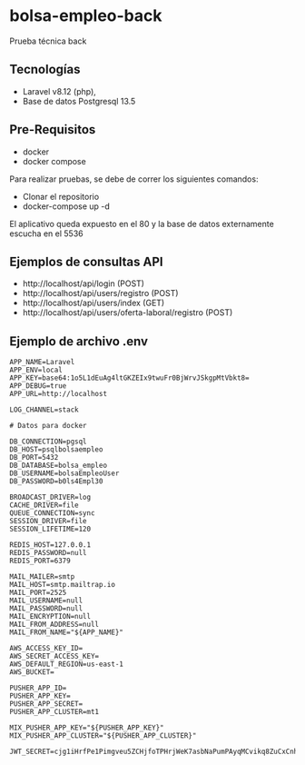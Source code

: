 # bolsa-empleo-back
Prueba técnica back
## Tecnologías

- Laravel v8.12 (php),
- Base de datos Postgresql 13.5

## Pre-Requisitos
- docker
- docker compose

Para realizar pruebas, se debe de correr los siguientes comandos:

- Clonar el repositorio 
- docker-compose up -d

El aplicativo queda expuesto en el 80 y la base de datos externamente escucha en el 5536

## Ejemplos de consultas API

- http://localhost/api/login (POST)
- http://localhost/api/users/registro (POST)
- http://localhost/api/users/index (GET)
- http://localhost/api/users/oferta-laboral/registro (POST)

## Ejemplo de archivo .env
```
APP_NAME=Laravel
APP_ENV=local
APP_KEY=base64:1o5L1dEuAg4ltGKZEIx9twuFr0BjWrvJSkgpMtVbkt8=
APP_DEBUG=true
APP_URL=http://localhost

LOG_CHANNEL=stack

# Datos para docker

DB_CONNECTION=pgsql
DB_HOST=psqlbolsaempleo
DB_PORT=5432
DB_DATABASE=bolsa_empleo
DB_USERNAME=bolsaEmpleoUser
DB_PASSWORD=b0ls4Empl30

BROADCAST_DRIVER=log
CACHE_DRIVER=file
QUEUE_CONNECTION=sync
SESSION_DRIVER=file
SESSION_LIFETIME=120

REDIS_HOST=127.0.0.1
REDIS_PASSWORD=null
REDIS_PORT=6379

MAIL_MAILER=smtp
MAIL_HOST=smtp.mailtrap.io
MAIL_PORT=2525
MAIL_USERNAME=null
MAIL_PASSWORD=null
MAIL_ENCRYPTION=null
MAIL_FROM_ADDRESS=null
MAIL_FROM_NAME="${APP_NAME}"

AWS_ACCESS_KEY_ID=
AWS_SECRET_ACCESS_KEY=
AWS_DEFAULT_REGION=us-east-1
AWS_BUCKET=

PUSHER_APP_ID=
PUSHER_APP_KEY=
PUSHER_APP_SECRET=
PUSHER_APP_CLUSTER=mt1

MIX_PUSHER_APP_KEY="${PUSHER_APP_KEY}"
MIX_PUSHER_APP_CLUSTER="${PUSHER_APP_CLUSTER}"

JWT_SECRET=cjg1iHrfPe1Pimgveu5ZCHjfoTPHrjWeK7asbNaPumPAyqMCvikq8ZuCxCnhF3ak
```
